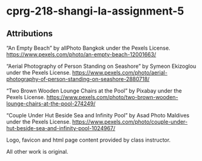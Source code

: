 # cprg-218-shangi-la-assignment-5
## Attributions

“An Empty Beach” by allPhoto Bangkok under the Pexels License. https://www.pexels.com/photo/an-empty-beach-12001663/

“Aerial Photography of Person Standing on Seashore” by Symeon Ekizoglou under the Pexels License. https://www.pexels.com/photo/aerial-photography-of-person-standing-on-seashore-2880718/

“Two Brown Wooden Lounge Chairs at the Pool” by Pixabay under the Pexels License. https://www.pexels.com/photo/two-brown-wooden-lounge-chairs-at-the-pool-274249/

“Couple Under Hut Beside Sea and Infinity Pool” by Asad Photo Maldives under the Pexels License. https://www.pexels.com/photo/couple-under-hut-beside-sea-and-infinity-pool-1024967/

Logo, favicon and html page content provided by class instructor.

All other work is original.